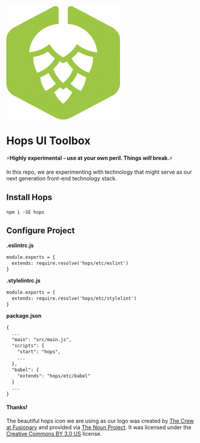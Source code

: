 
<p><img align="middle" width="300" height="300" src="//github.com/xing/hops/blob/master/logo.png" alt="logo"></p>

# Hops UI Toolbox

:zap:**Highly experimental - use at your own peril. Things *will* break.**:zap:

In this repo, we are experimenting with technology that might serve as our next
generation front-end technology stack.

## Install Hops

```
npm i -SE hops
```

## Configure Project

**.eslintrc.js**

```
module.exports = {
  extends: require.resolve('hops/etc/eslint')
}
```

**.stylelintrc.js**

```
module.exports = {
  extends: require.resolve('hops/etc/stylelint')
}
```

**package.json**

```
{
  ...
  "main": "src/main.js",
  "scripts": {
    "start": "hops",
    ...
  },
  "babel": {
    "extends": "hops/etc/babel"
  }
  ...
}
```


#### Thanks!

The beautiful hops icon we are using as our logo was created by [The Crew at Fusionary](https://thenounproject.com/fusionary/) and provided via [The Noun Project](https://thenounproject.com/term/hops/9255/). It was licensed under the [Creative Commons BY 3.0 US](http://creativecommons.org/licenses/by/3.0/us/) license.
